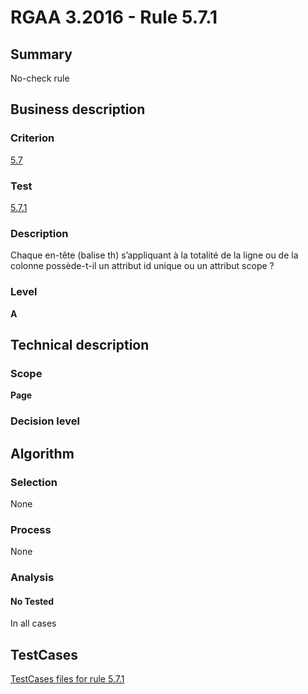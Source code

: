# RGAA 3.2016 - Rule 5.7.1

## Summary
No-check rule


## Business description

### Criterion
[5.7](http://references.modernisation.gouv.fr/rgaa-accessibilite/criteres.html#crit-5-7)

### Test
[5.7.1](http://references.modernisation.gouv.fr/rgaa-accessibilite/criteres.html#test-5-7-1)

### Description
Chaque en-tête (balise th) s’appliquant à la totalité de la ligne ou de la colonne possède-t-il un attribut id unique ou un attribut scope ?

### Level
**A**


## Technical description

### Scope
**Page**

### Decision level


## Algorithm

### Selection
None

### Process
None

### Analysis

#### No Tested
In all cases


##  TestCases

[TestCases files for rule 5.7.1](https://github.com/Asqatasun/Asqatasun/tree/RGAA_3.2016/rules/rules-rgaa3.2016/src/test/resources/testcases/rgaa32016/Rgaa32016Rule050701/)


